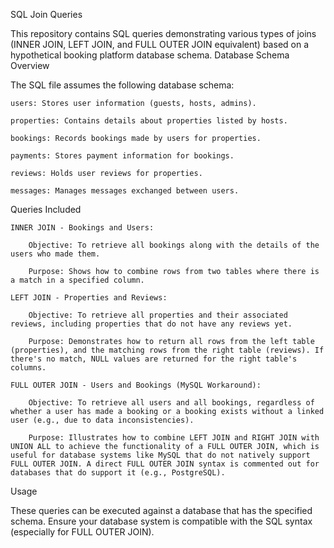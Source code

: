 SQL Join Queries

This repository contains SQL queries demonstrating various types of joins (INNER JOIN, LEFT JOIN, and FULL OUTER JOIN equivalent) based on a hypothetical booking platform database schema.
Database Schema Overview

The SQL file assumes the following database schema:

    users: Stores user information (guests, hosts, admins).

    properties: Contains details about properties listed by hosts.

    bookings: Records bookings made by users for properties.

    payments: Stores payment information for bookings.

    reviews: Holds user reviews for properties.

    messages: Manages messages exchanged between users.

Queries Included

    INNER JOIN - Bookings and Users:

        Objective: To retrieve all bookings along with the details of the users who made them.

        Purpose: Shows how to combine rows from two tables where there is a match in a specified column.

    LEFT JOIN - Properties and Reviews:

        Objective: To retrieve all properties and their associated reviews, including properties that do not have any reviews yet.

        Purpose: Demonstrates how to return all rows from the left table (properties), and the matching rows from the right table (reviews). If there's no match, NULL values are returned for the right table's columns.

    FULL OUTER JOIN - Users and Bookings (MySQL Workaround):

        Objective: To retrieve all users and all bookings, regardless of whether a user has made a booking or a booking exists without a linked user (e.g., due to data inconsistencies).

        Purpose: Illustrates how to combine LEFT JOIN and RIGHT JOIN with UNION ALL to achieve the functionality of a FULL OUTER JOIN, which is useful for database systems like MySQL that do not natively support FULL OUTER JOIN. A direct FULL OUTER JOIN syntax is commented out for databases that do support it (e.g., PostgreSQL).

Usage

These queries can be executed against a database that has the specified schema. Ensure your database system is compatible with the SQL syntax (especially for FULL OUTER JOIN).
